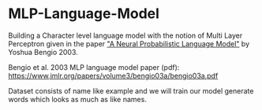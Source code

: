 # MLP-Language-Model
Building a Character level language model with the notion of Multi Layer Perceptron given in the paper ["A Neural Probabilistic Language Model"](https://www.jmlr.org/papers/volume3/bengio03a/bengio03a.pdf) by Yoshua Bengio 2003.

Bengio et al. 2003 MLP language model paper (pdf): https://www.jmlr.org/papers/volume3/bengio03a/bengio03a.pdf

Dataset consists of name like example and we will train our model generate words which looks as much as like names.



